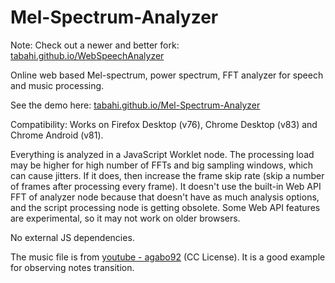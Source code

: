 # Mel-Spectrum-Analyzer
Note: Check out a newer and better fork:  [tabahi.github.io/WebSpeechAnalyzer](https://tabahi.github.io/WebSpeechAnalyzer/?mode=2&p=Haendel_Lascia_chi_o_pianga.mp4)

Online web based Mel-spectrum, power spectrum, FFT analyzer for speech and music processing.

See the demo here: [tabahi.github.io/Mel-Spectrum-Analyzer](https://tabahi.github.io/Mel-Spectrum-Analyzer/)

Compatibility: Works on Firefox Desktop (v76), Chrome Desktop (v83) and Chrome Android (v81).


Everything is analyzed in a JavaScript Worklet node. The processing load may be higher for high number of FFTs and big sampling windows, which can cause jitters. If it does, then increase the frame skip rate (skip a number of frames after processing every frame). It doesn't use the built-in Web API FFT of analyzer node because that doesn't have as much analysis options, and the script processing node is getting obsolete. Some Web API features are experimental, so it may not work on older browsers.


No external JS dependencies.

The music file is from [youtube - agabo92](https://www.youtube.com/watch?v=kznhSUTR0JA) (CC License). It is a good example for observing notes transition.

